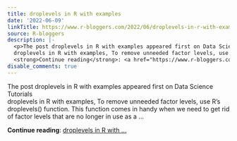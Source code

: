 ```yaml
---
title: droplevels in R with examples
date: '2022-06-09'
linkTitle: https://www.r-bloggers.com/2022/06/droplevels-in-r-with-examples/
source: R-bloggers
description: |-
  <p>The post droplevels in R with examples appeared first on Data Science Tutorials<br />
  droplevels in R with examples, To remove unneeded factor levels, use R’s droplevels() function. This function comes in handy when we need to get rid of factor levels that are no longer in use as a ...</p>
  <strong>Continue reading</strong>: <a href="https://www.r-bloggers.com/2022/06/droplevels-in-r-with-examples/">droplevels in R with ...
disable_comments: true
---
```

<p>The post droplevels in R with examples appeared first on Data Science Tutorials<br />
droplevels in R with examples, To remove unneeded factor levels, use R’s droplevels() function. This function comes in handy when we need to get rid of factor levels that are no longer in use as a ...</p>
<strong>Continue reading</strong>: <a href="https://www.r-bloggers.com/2022/06/droplevels-in-r-with-examples/">droplevels in R with ...